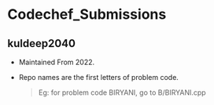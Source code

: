 # Codechef_Submissions
## kuldeep2040

- Maintained From 2022.
- Repo names are the first letters of problem code.



	> Eg: for problem code BIRYANI, go to B/BIRYANI.cpp
